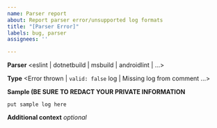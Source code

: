 ```yaml
---
name: Parser report
about: Report parser error/unsupported log formats
title: "[Parser Error]"
labels: bug, parser
assignees: ''

---
```


**Parser**
<eslint | dotnetbuild | msbuild | androidlint | ...>

**Type**
<Error thrown | `valid: false` log | Missing log from comment ...>

**Sample (BE SURE TO REDACT YOUR PRIVATE INFORMATION**
```
put sample log here
```

**Additional context**
*optional*
